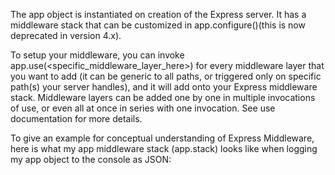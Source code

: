 The app object is instantiated on creation of the Express server. It has a middleware stack that can be customized in app.configure()(this is now deprecated in version 4.x).

To setup your middleware, you can invoke app.use(<specific_middleware_layer_here>) for every middleware layer that you want to add (it can be generic to all paths, or triggered only on specific path(s) your server handles), and it will add onto your Express middleware stack. Middleware layers can be added one by one in multiple invocations of use, or even all at once in series with one invocation. See use documentation for more details.

To give an example for conceptual understanding of Express Middleware, here is what my app middleware stack (app.stack) looks like when logging my app object to the console as JSON:

